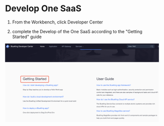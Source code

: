  # Develop One SaaS 

 1. From the Workbench, click Developer Center 

 2. complete the Develop of the One SaaS according to the "Getting Started" guide 

 ![-w2020](../assets/paas3/quick_start.png) 